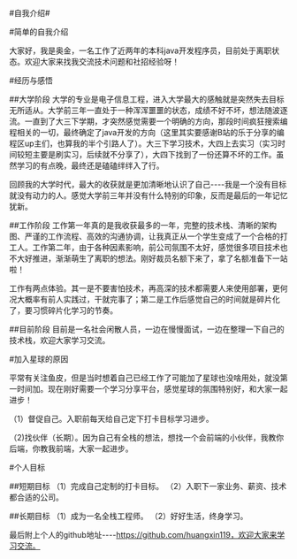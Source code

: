 #自我介绍#

#简单的自我介绍

大家好，我是奥金，一名工作了近两年的本科java开发程序员，目前处于离职状态。欢迎大家来找我交流技术问题和社招经验呀！

#经历与感悟

##大学阶段
大学的专业是电子信息工程，进入大学最大的感触就是突然失去目标无所适从。大学前三年一直处于一种浑浑噩噩的状态，成绩不好不坏，想法随波逐流。一直到了大三下学期，才突然感觉需要一个明确的方向，那段时间疯狂搜索编程相关的一切，最终确定了java开发的方向（这里其实要感谢B站的乐于分享的编程区up主们，也算我的半个引路人了）。大三下学习技术，大四上去实习（实习时间较短主要是刷实习，后续就不分享了），大四下找到了一份还算不坏的工作。虽然学习的有点晚，最终还是磕磕绊绊入了行。

回顾我的大学时代，最大的收获就是更加清晰地认识了自己----我是一个没有目标就没有动力的人。感觉大学前三年并没有什么特别的印象，反而是最后的一年记忆犹新。



##工作阶段
工作第一年真的是我收获最多的一年，完整的技术栈、清晰的架构图、严谨的工作流程、高效的沟通协调，让我真正从一个学生变成了一个合格的打工人。工作第二年，由于各种因素影响，前公司氛围不太好，感觉很多项目技术也不大好推进，渐渐萌生了离职的想法。刚好裁员名额下来了，拿了名额准备下一站啦！

工作有两点体验。其一是不要害怕技术，再高深的技术都需要人来使用部署，更何况大概率有前人实践过，干就完事了；第二是工作后感觉自己的时间就是碎片化了，要习惯碎片化学习的节奏。


##目前阶段
目前是一名社会闲散人员，一边在慢慢面试，一边在整理一下自己的技术栈，欢迎大家学习交流。

#加入星球的原因

平常有关注鱼皮，但是当时想着自己已经工作了可能加了星球也没啥用处，就没第一时间加。现在刚好需要一个学习分享平台，感觉星球的氛围特别好，和大家一起进步！

（1）督促自己。入职前每天给自己定下打卡目标学习进步。

（2)找伙伴（长期）。因为自己有全栈的想法，想找一个会前端的小伙伴，我教你后端，你教我前端，大家一起进步。

#个人目标

##短期目标
（1）完成自己定制的打卡目标。
（2）入职下一家业务、薪资、技术都合适的公司。

##长期目标
（1）成为一名全栈工程师。
（2）好好生活，终身学习。

最后附上个人的github地址----https://github.com/huangxin119，欢迎大家来学习交流。